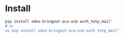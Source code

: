 # Install

```bash
pip install odoo-bringout-oca-ocb-auth_totp_mail"
# or
uv pip install odoo-bringout-oca-ocb-auth_totp_mail"
```
